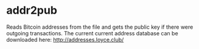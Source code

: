 # addr2pub
Reads Bitcoin addresses from the file and gets the public key if there were outgoing transactions.
The current current address database can be downloaded here: http://addresses.loyce.club/
